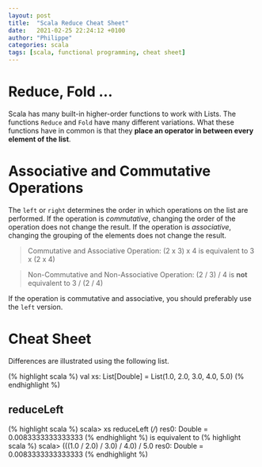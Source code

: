 ```yaml
---
layout: post
title:  "Scala Reduce Cheat Sheet"
date:   2021-02-25 22:24:12 +0100
author: "Philippe"
categories: scala
tags: [scala, functional programming, cheat sheet]
---
```

# Reduce, Fold ...
Scala has many built-in higher-order functions to work with Lists.
The functions `Reduce` and `Fold` have many different variations. What these functions have in common is that they __place an operator in between every element of the list__.

# Associative and Commutative Operations
The `left` or `right` determines the order in which operations on the list are performed. If the operation is _commutative_, changing the order of the operation does not change the result. If the operation is _associative_, changing the grouping of the elements does not change the result. 

> Commutative and Associative Operation:
> (2 x 3) x 4 is equivalent to 3 x (2 x 4)
 
> Non-Commutative and Non-Associative Operation:
> (2 / 3) / 4 is __not__ equivalent to 3 / (2 / 4)

If the operation is commutative and associative, you should preferably use the `left` version.

# Cheat Sheet
Differences are illustrated using the following list.

(% highlight scala %)
val xs: List[Double] = List(1.0, 2.0, 3.0, 4.0, 5.0)
(% endhighlight %)

## reduceLeft

(% highlight scala %)
scala> xs reduceLeft (_/_)
res0: Double = 0.0083333333333333
(% endhighlight %)
is equivalent to
(% highlight scala %)
scala> (((1.0 / 2.0) / 3.0) / 4.0) / 5.0
res0: Double = 0.0083333333333333
(% endhighlight %)
